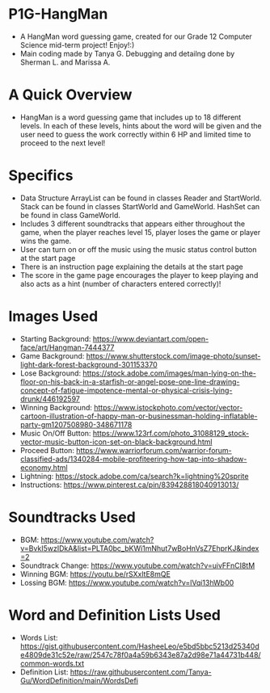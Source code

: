 # P1G-HangMan
  - A HangMan word guessing game, created for our Grade 12 Computer Science mid-term project! Enjoy!:)
  - Main coding made by Tanya G. Debugging and detailng done by Sherman L. and Marissa A.

# A Quick Overview
  - HangMan is a word guessing game that includes up to 18 different levels. In each of these levels, hints about the word will be given and the user need to guess the work correctly within 6 HP and limited time to proceed to the next level!

# Specifics
  - Data Structure ArrayList can be found in classes Reader and StartWorld. Stack can be found in classes StartWorld and GameWorld. HashSet can be found in class GameWorld.
  - Includes 3 different soundtracks that appears either throughout the game, when the player reaches level 15, player loses the game or player wins the game.
  - User can turn on or off the music using the music status control button at the start page
  - There is an instruction page explaining the details at the start page
  - The score in the game page encourages the player to keep playing and also acts as a hint (number of characters entered correctly)!

# Images Used
  - Starting Background: https://www.deviantart.com/open-face/art/Hangman-7444377 
  - Game Background: https://www.shutterstock.com/image-photo/sunset-light-dark-forest-background-301153370 
  - Lose Background: https://stock.adobe.com/images/man-lying-on-the-floor-on-his-back-in-a-starfish-or-angel-pose-one-line-drawing-concept-of-fatigue-impotence-mental-or-physical-crisis-lying-drunk/446192597 
  - Winning Background: https://www.istockphoto.com/vector/vector-cartoon-illustration-of-happy-man-or-businessman-holding-inflatable-party-gm1207508980-348671178 
  - Music On/Off Button: https://www.123rf.com/photo_31088129_stock-vector-music-button-icon-set-on-black-background.html 
  - Proceed Button: https://www.warriorforum.com/warrior-forum-classified-ads/1340284-mobile-profiteering-how-tap-into-shadow-economy.html 
  - Lightning: https://stock.adobe.com/ca/search?k=lightning%20sprite 
  - Instructions: https://www.pinterest.ca/pin/839428818040913013/ 

# Soundtracks Used
  - BGM: https://www.youtube.com/watch?v=BvkI5wzIDkA&list=PLTA0bc_bKWi1mNhut7wBoHnVsZ7EhprKJ&index=2 
  - Soundtrack Change: https://www.youtube.com/watch?v=uivFFnCI8tM 
  - Winning BGM: https://youtu.be/rSXxltE8mQE  
  - Lossing BGM: https://www.youtube.com/watch?v=lVqi13hWb00

# Word and Definition Lists Used
  - Words List: https://gist.githubusercontent.com/HasheeLeo/e5bd5bbc5213d25340de4809de31c52e/raw/2547c78f0a4a59b6343e87a2d98e71a44731b448/common-words.txt
  - Definition List: https://raw.githubusercontent.com/Tanya-Gu/WordDefinition/main/WordsDefi
